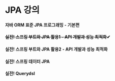 # JPA 강의<br>

#### 자바 ORM 표준 JPA 프로그래밍 - 기본편 <br>
#### ~~실전! 스프링 부트와 JPA 활용1 - API 개발과 성능 최적화~~✔<br>
#### 실전! 스프링 부트와 JPA 활용2 - API 개발과 성능 최적화<br>
#### 실전! 스프링 데이터 JPA<br>
#### 실전! Querydsl<br>

